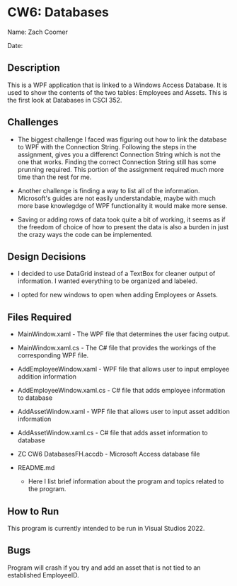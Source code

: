 # CW6: Databases

Name: Zach Coomer

Date: 

## Description

This is a WPF application that is linked to a Windows Access Database. It is used to show the contents of the two tables: Employees and Assets. This is the first look at Databases in CSCI 352.

## Challenges

* The biggest challenge I faced was figuring out how to link the database to WPF with the Connection String. Following the steps in the assignment, gives you a differenct Connection String which is not the one that works.
Finding the correct Connection String still has some prunning required. This portion of the assignment required much more time than the rest for me. 

* Another challenge is finding a way to list all of the information. Microsoft's guides are not easily understandable, maybe with much more base knowlegdge of WPF functionality it would make more sense.

* Saving or adding rows of data took quite a bit of working, it seems as if the freedom of choice of how to present the data is also a burden in just the crazy ways the code can be implemented.

## Design Decisions

* I decided to use DataGrid instead of a TextBox for cleaner output of information. I wanted everything to be organized and labeled. 

* I opted for new windows to open when adding Employees or Assets. 

## Files Required

* MainWindow.xaml - The WPF file that determines the user facing output.

* MainWindow.xaml.cs - The C# file that provides the workings of the corresponding WPF file.

* AddEmployeeWindow.xaml - WPF file that allows user to input employee addition information

* AddEmployeeWindow.xaml.cs - C# file that adds employee information to database

* AddAssetWindow.xaml - WPF file that allows user to input asset addition information

* AddAssetWindow.xaml.cs - C# file that adds asset information to database

* ZC CW6 DatabasesFH.accdb - Microsoft Access database file

* README.md
	- Here I list brief information about the program and topics related to the program.

## How to Run

This program is currently intended to be run in Visual Studios 2022.

## Bugs

Program will crash if you try and add an asset that is not tied to an established EmployeeID.
